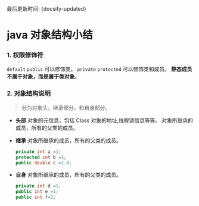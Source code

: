最后更新时间: {docsify-updated}

# java 对象结构小结

### 1. 权限修饰符

`default` `public` 可以修饰类。
`private` `protected` 可以修饰类和成员。
**静态成员不属于对象，而是属于类对象**。

### 2. 对象结构说明

> 分为对象头，继承部分，和自身部分。

- **头部**
  对象的元信息，包括 Class 对象的地址,线程锁信息等等。
  对象所继承的成员，所有的父类的成员。

- **继承**
  对象所继承的成员，所有的父类的成员。
  ```java
  private int a =1;
  protected int b =1;
  public double c =1.0;
  ```
- **自身**
  对象所继承的成员，所有的父类的成员。
  ```java
  private int d =1;
  public int e =1;
  public int f=2;
  ```
